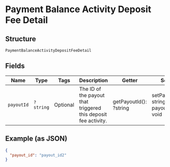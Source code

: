
# Payment Balance Activity Deposit Fee Detail

## Structure

`PaymentBalanceActivityDepositFeeDetail`

## Fields

| Name | Type | Tags | Description | Getter | Setter |
|  --- | --- | --- | --- | --- | --- |
| `payoutId` | `?string` | Optional | The ID of the payout that triggered this deposit fee activity. | getPayoutId(): ?string | setPayoutId(?string payoutId): void |

## Example (as JSON)

```json
{
  "payout_id": "payout_id2"
}
```


